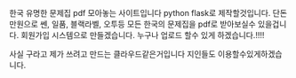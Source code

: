한국 유명한 문제집 pdf 모아놓는 사이트입니다
python flask로 제작할것입니다.
단돈 만원으로 쎈, 일품, 블랙라벨, 오투등 모든 한국의 문제집을 pdf로 받아보실수 있을겁니다.
회원가입 시스템으로 만들겠습니다.
누구나 업로드 할수 있게 하겠습니다.!!!!

사실 구라고 제가 쓰려고 만드는 클라우드같은거입니다
지인들도 이용할수있게하겠습니다.
